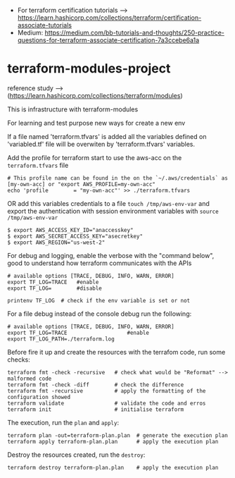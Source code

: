 - For terraform certification tutorials --> https://learn.hashicorp.com/collections/terraform/certification-associate-tutorials
- Medium: https://medium.com/bb-tutorials-and-thoughts/250-practice-questions-for-terraform-associate-certification-7a3ccebe6a1a

# terraform-modules-project
reference study --> (https://learn.hashicorp.com/collections/terraform/modules)

This is infrastructure with terraform-modules 

For learning and test purpose new ways for create a new env

If a file named 'terraform.tfvars' is added all the variables defined on 'variabled.tf' file will be overwiten by 'terraform.tfvars' variables.

Add the profile for terraform start to use the aws-acc  on the `terraform.tfvars` file
```
# This profile name can be found in the on the `~/.aws/credentials` as [my-own-acc] or "export AWS_PROFILE=my-own-acc"
echo 'profile        = "my-own-acc"' >> ./terraform.tfvars
```
OR add this variables credentials to a file `touch /tmp/aws-env-var` and export the authentication with session environment variables with `source /tmp/aws-env-var`
```
$ export AWS_ACCESS_KEY_ID="anaccesskey"
$ export AWS_SECRET_ACCESS_KEY="asecretkey"
$ export AWS_REGION="us-west-2"
```


For debug and logging, enable the verbose with the "command below", good to understand how terraform communicates with the APIs
```
# available options [TRACE, DEBUG, INFO, WARN, ERROR]
export TF_LOG=TRACE   #enable
export TF_LOG=        #disable

printenv TF_LOG  # check if the env variable is set or not
```

For a file debug instead of the console debug run the following:
```
# available options [TRACE, DEBUG, INFO, WARN, ERROR]
export TF_LOG=TRACE                   #enable
export TF_LOG_PATH=./terraform.log  
```

Before fire it up and create the resources with the terrafom code, run some checks:
```
terraform fmt -check -recursive   # check what would be "Reformat" --> malformed code
terraform fmt -check -diff        # check the difference 
terraform fmt -recursive          # apply the formatting of the configuration showed
terraform validate                # validate the code and erros 
terraform init                    # initialise terraform 
```

The execution, run the `plan` and `apply`:
```
terraform plan -out=terraform-plan.plan  # generate the execution plan
terraform apply terraform-plan.plan      # apply the execution plan
```

Destroy the resources created, run the `destroy`:
```
terraform destroy terraform-plan.plan    # apply the execution plan
```



